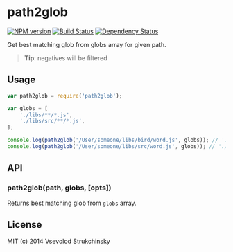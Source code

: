 # path2glob

[![NPM version][npm-image]][npm-url] [![Build Status][travis-image]][travis-url] [![Dependency Status][depstat-image]][depstat-url]

Get best matching glob from globs array for given path.

> __Tip__: negatives will be filtered

## Usage

```js
var path2glob = require('path2glob');

var globs = [
    './libs/**/*.js',
    './libs/src/**/*.js',
];

console.log(path2glob('/User/someone/libs/bird/word.js', globs)); // './libs/**/*.js'
console.log(path2glob('/User/someone/libs/src/word.js', globs)); // './libs/src/**/*.js'
```

## API

### path2glob(path, globs, [opts])

Returns best matching glob from `globs` array.

## License

MIT (c) 2014 Vsevolod Strukchinsky

[npm-url]: https://npmjs.org/package/path2glob
[npm-image]: http://img.shields.io/npm/v/path2glob.svg?style=flat

[travis-url]: http://travis-ci.org/floatdrop/path2glob
[travis-image]: http://img.shields.io/travis/floatdrop/path2glob.svg?branch=master&style=flat

[depstat-url]: https://david-dm.org/floatdrop/path2glob
[depstat-image]: http://img.shields.io/david/floatdrop/path2glob.svg?style=flat
